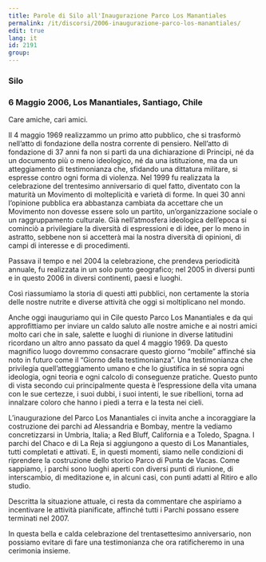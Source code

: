 ```yaml
---
title: Parole di Silo all'Inaugurazione Parco Los Manantiales
permalink: /it/discorsi/2006-inaugurazione-parco-los-manantiales/
edit: true
lang: it
id: 2191
group:
---
```


### Silo
### 6 Maggio 2006, Los Manantiales, Santiago, Chile

Care amiche, cari amici.

Il 4 maggio 1969 realizzammo un primo atto pubblico, che si trasformò nell’atto di fondazione della nostra corrente di pensiero. Nell’atto di fondazione di 37 anni fa non si partì da una dichiarazione di Principi, né da un documento più o meno ideologico, né da una istituzione, ma da un atteggiamento di testimonianza che, sfidando una dittatura militare, si espresse contro ogni forma di violenza.
Nel 1999 fu realizzata la celebrazione del trentesimo anniversario di quel fatto, diventato con la maturità un Movimento di molteplicità e varietà di forme. In quei 30 anni l’opinione pubblica era abbastanza cambiata da accettare che un Movimento non dovesse essere solo un partito, un’organizzazione sociale o un raggruppamento culturale. Già nell’atmosfera ideologica dell’epoca si cominciò a privilegiare la diversità di espressioni e di idee, per lo meno in astratto, sebbene non si accetterà mai la nostra diversità di opinioni, di campi di interesse e di procedimenti.

Passava il tempo e nel 2004 la celebrazione, che prendeva periodicità annuale, fu realizzata in un solo punto geografico; nel 2005 in diversi punti e in questo 2006 in diversi continenti, paesi e luoghi.

Così riassumiamo la storia di questi atti pubblici, non certamente la storia delle nostre nutrite e diverse attività che oggi si moltiplicano nel mondo.

Anche oggi inauguriamo qui in Cile questo Parco Los Manantiales e da qui approfittiamo per inviare un caldo saluto alle nostre amiche e ai nostri amici molto cari che in sale, salette e luoghi di riunione in diverse latitudini ricordano un altro anno passato da quel 4 maggio 1969. Da questo magnifico luogo dovremmo consacrare questo giorno “mobile” affinché sia noto in futuro come il “Giorno della testimonianza”. Una testimonianza che privilegia quell’atteggiamento umano e che lo giustifica in sé sopra ogni ideologia, ogni teoria e ogni calcolo di conseguenze pratiche. Questo punto di vista secondo cui principalmente questa è l’espressione della vita umana con le sue certezze, i suoi dubbi, i suoi intenti, le sue ribellioni, torna ad innalzare coloro che hanno i piedi a terra e la testa nei cieli.

L’inaugurazione del Parco Los Manantiales ci invita anche a incoraggiare la costruzione dei parchi ad Alessandria e Bombay, mentre la vediamo concretizzarsi in Umbria, Italia; a Red Bluff, California e a Toledo, Spagna.
I parchi del Chaco e di La Reja si aggiungono a questo di Los Manantiales, tutti completati e attivati. E, in questi momenti, siamo nelle condizioni di riprendere la costruzione dello storico Parco di Punta de Vacas.
Come sappiamo, i parchi sono luoghi aperti con diversi punti di riunione, di interscambio, di meditazione e, in alcuni casi, con punti adatti al Ritiro e allo studio.

Descritta la situazione attuale, ci resta da commentare che aspiriamo a incentivare le attività pianificate, affinché tutti i Parchi possano essere terminati nel 2007.

In questa bella e calda celebrazione del trentasettesimo anniversario, non possiamo evitare di fare una testimonianza che ora ratificheremo in una cerimonia insieme.
